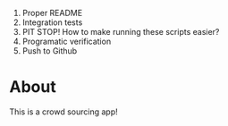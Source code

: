 1. Proper README
2. Integration tests
  1. PIT STOP! How to make running these scripts easier?
3. Programatic verification
4. Push to Github

# About

This is a crowd sourcing app!